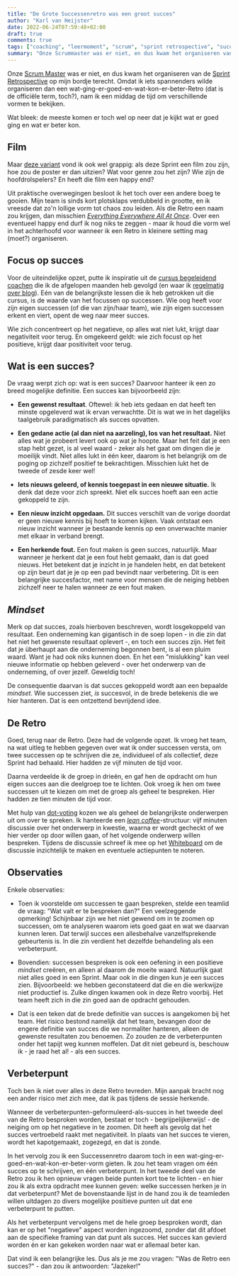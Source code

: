 ```yaml
---
title: "De Grote Successenretro was een groot succes"
author: "Karl van Heijster"
date: 2022-06-24T07:59:48+02:00
draft: true
comments: true
tags: ["coaching", "leermoment", "scrum", "sprint retrospective", "succes"]
summary: "Onze Scrummaster was er niet, en dus kwam het organiseren van de Sprint Retrospective op mijn bordje terecht. Omdat ik iets spannenders wilde organiseren dan een wat-ging-er-goed-en-wat-kon-er-beter-Retro (dat is de officiële term, toch?), nam ik een middag de tijd om verschillende vormen te bekijken. Voor de uiteindelijke opzet, putte ik inspiratie uit de cursus begeleidend coachen die ik de afgelopen maanden heb gevolgd. Eén van de belangrijkste lessen die ik heb getrokken uit die cursus, is de waarde van het focussen op successen. Wie oog heeft voor zijn eigen successen (of de successen van zijn/haar team), wie zijn eigen successen erkent en viert, opent de weg naar meer succes."
---
```


Onze [Scrum Master](https://www.scrum.org/resources/what-is-a-scrum-master) was er niet, en dus kwam het organiseren van de [Sprint Retrospective](https://www.scrum.org/resources/what-is-a-sprint-retrospective) op mijn bordje terecht. Omdat ik iets spannenders wilde organiseren dan een wat-ging-er-goed-en-wat-kon-er-beter-Retro (dat is de officiële term, toch?), nam ik een middag de tijd om verschillende vormen te bekijken.


Wat bleek: de meeste komen er toch wel op neer dat je kijkt wat er goed ging en wat er beter kon.


## Film


Maar [deze variant](https://timboretro.com/blog/fun-retrospective-ideas.html) vond ik ook wel grappig: als deze Sprint een film zou zijn, hoe zou de poster er dan uitzien? Wat voor genre zou het zijn? Wie zijn de hoofdrolspelers? En heeft die film een happy end?


Uit praktische overwegingen besloot ik het toch over een andere boeg te gooien. Mijn team is sinds kort plotsklaps verdubbeld in grootte, en ik vreesde dat zo'n lollige vorm tot chaos zou leiden. Als die Retro een naam zou krijgen, dan misschien [*Everything Everywhere All At Once*](https://www.imdb.com/title/tt6710474/). Over een eventueel happy end durf ik nog niks te zeggen - maar ik houd die vorm wel in het achterhoofd voor wanneer ik een Retro in kleinere setting mag (moet?) organiseren.


## Focus op succes


Voor de uiteindelijke opzet, putte ik inspiratie uit de [cursus begeleidend coachen](https://www.windesheim.nl/opleidingen/deeltijd/cursus/basiscursus-coachen-en-coachend-begeleiden) die ik de afgelopen maanden heb gevolgd (en waar ik [regelmatig over blog](https://www.karlvanheijster.com/tags/coaching/)). Eén van de belangrijkste lessen die ik heb getrokken uit die cursus, is de waarde van het focussen op successen. Wie oog heeft voor zijn eigen successen (of die van zijn/haar team), wie zijn eigen successen erkent en viert, opent de weg naar meer succes.


Wie zich concentreert op het negatieve, op alles wat niet lukt, krijgt daar negativiteit voor terug. En omgekeerd geldt: wie zich focust op het positieve, krijgt daar positiviteit voor terug. 


## Wat is een succes?


De vraag werpt zich op: wat is een succes? Daarvoor hanteer ik een zo breed mogelijke definitie. Een succes kan bijvoorbeeld zijn:


- **Een gewenst resultaat**. Oftewel: ik heb iets gedaan en dat heeft ten minste opgeleverd wat ik ervan verwachtte. Dit is wat we in het dagelijks taalgebruik paradigmatisch als succes opvatten.

- **Een gedane actie (al dan niet na aarzeling), los van het resultaat.** Niet alles wat je probeert levert ook op wat je hoopte. Maar het feit dat je een stap hebt gezet, is al veel waard - zeker als het gaat om dingen die je moeilijk vindt. Niet alles lukt in één keer, daarom is het belangrijk om de poging op zichzelf positief te bekrachtigen. Misschien lukt het de tweede of zesde keer wel!

- **Iets nieuws geleerd, of kennis toegepast in een nieuwe situatie.** Ik denk dat deze voor zich spreekt. Niet elk succes hoeft aan een actie gekoppeld te zijn. 

- **Een nieuw inzicht opgedaan.** Dit succes verschilt van de vorige doordat er geen nieuwe kennis bij hoeft te komen kijken. Vaak ontstaat een nieuw inzicht wanneer je bestaande kennis op een onverwachte manier met elkaar in verband brengt. 

- **Een herkende fout.** Een fout maken is geen succes, natuurlijk. Maar wanneer je herkent dat je een fout hebt gemaakt, dan is dat goed nieuws. Het betekent dat je inzicht in je handelen hebt, en dat betekent op zijn beurt dat je je op een pad bevindt naar verbetering. Dit is een belangrijke succesfactor, met name voor mensen die de neiging hebben zichzelf neer te halen wanneer ze een fout maken. 


## *Mindset*


Merk op dat succes, zoals hierboven beschreven, wordt losgekoppeld van resultaat. Een onderneming kan gigantisch in de soep lopen - in die zin dat het niet het gewenste resultaat oplevert -, en toch een succes zijn. Het feit dat je überhaupt aan die onderneming begonnen bent, is al een pluim waard. Want je had ook niks kunnen doen. En het een "mislukking" kan veel nieuwe informatie op hebben geleverd - over het onderwerp van de onderneming, of over jezelf. Geweldig toch!


De consequentie daarvan is dat succes gekoppeld wordt aan een bepaalde *mindset*. Wie successen ziet, *is* succesvol, in de brede betekenis die we hier hanteren. Dat is een ontzettend bevrijdend idee.


## De Retro


Goed, terug naar de Retro. Deze had de volgende opzet. Ik vroeg het team, na wat uitleg te hebben gegeven over wat ik onder successen versta, om twee successen op te schrijven die ze, individueel of als collectief, deze Sprint had behaald. Hier hadden ze vijf minuten de tijd voor.


Daarna verdeelde ik de groep in drieën, en gaf hen de opdracht om hun eigen succes aan die deelgroep toe te lichten. Ook vroeg ik hen om twee successen uit te kiezen om met de groep als geheel te bespreken. Hier hadden ze tien minuten de tijd voor.


Met hulp van [dot-voting](https://en.wikipedia.org/wiki/Dot-voting) kozen we als geheel de belangrijkste onderwerpen uit om over te spreken. Ik hanteerde een [*lean coffee*](https://retromat.org/en/?id=51)-structuur: vijf minuten discussie over het onderwerp in kwestie, waarna er wordt gecheckt of we hier verder op door willen gaan, of het volgende onderwerp willen bespreken. Tijdens de discussie schreef ik mee op het [Whiteboard](https://www.microsoft.com/nl-nl/microsoft-365/microsoft-whiteboard/digital-whiteboard-app) om de discussie inzichtelijk te maken en eventuele actiepunten te noteren.


## Observaties


Enkele observaties:


- Toen ik voorstelde om successen te gaan bespreken, stelde een teamlid de vraag: "Wat valt er te bespreken dan?" Een veelzeggende opmerking! Schijnbaar zijn we het niet gewend om in te zoomen op successen, om te analyseren waarom iets goed gaat en wat we daarvan kunnen leren. Dat terwijl succes een allesbehalve vanzelfsprekende gebeurtenis is. In die zin verdient het dezelfde behandeling als een verbeterpunt. 

- Bovendien: successen bespreken is ook een oefening in een positieve *mindset* creëren, en alleen al daarom de moeite waard. Natuurlijk gaat niet alles goed in een Sprint. Maar ook in die dingen kun je een succes zien. Bijvoorbeeld: we hebben geconstateerd dat die en die werkwijze niet productief is. Zulke dingen kwamen ook in deze Retro voorbij. Het team heeft zich in die zin goed aan de opdracht gehouden.

- Dat is een teken dat de brede definitie van succes is aangekomen bij het team. Het risico bestond namelijk dat het team, bevangen door de engere definitie van succes die we normaliter hanteren, alleen de gewenste resultaten zou benoemen. Zo zouden ze de verbeterpunten onder het tapijt weg kunnen moffelen. Dat dit niet gebeurd is, beschouw ik - je raad het al! - als een succes.


## Verbeterpunt


Toch ben ik niet over alles in deze Retro tevreden. Mijn aanpak bracht nog een ander risico met zich mee, dat ik pas tijdens de sessie herkende. 


Wanneer de verbeterpunten-geformuleerd-als-succes in het tweede deel van de Retro besproken worden, bestaat er toch - begrijpelijkerwijs! - de neiging om op het negatieve in te zoomen. Dit heeft als gevolg dat het succes vertroebeld raakt met negativiteit. In plaats van het succes te vieren, wordt het kapotgemaakt, zogezegd, en dat is zonde. 


In het vervolg zou ik een Successenretro daarom toch in een wat-ging-er-goed-en-wat-kon-er-beter-vorm gieten. Ik zou het team vragen om één succes op te schrijven, en één verbeterpunt. In het tweede deel van de Retro zou ik hen opnieuw vragen beide punten kort toe te lichten - en hier zou ik als extra opdracht mee kunnen geven: welke successen herken je in dat verbeterpunt? Met de bovenstaande lijst in de hand zou ik de teamleden willen uitdagen zo divers mogelijke positieve punten uit dat ene verbeterpunt te putten.


Als het verbeterpunt vervolgens met de hele groep besproken wordt, dan kan er op het "negatieve" aspect worden ingezoomd, zonder dat dit afdoet aan de specifieke framing van dat punt als succes. Het succes kan gevierd worden én er kan gekeken worden naar wat er allemaal beter kan.


Dat vind ik een belangrijke les. Dus als je me zou vragen: "Was de Retro een succes?" - dan zou ik antwoorden: "Jazeker!"
